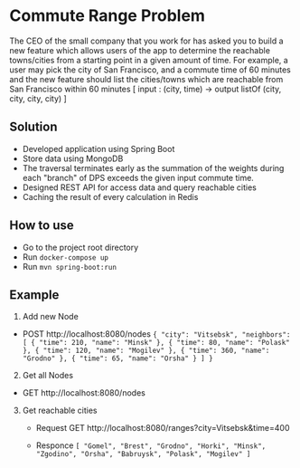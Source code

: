 # Commute Range Problem
  The CEO of the small company that you work for has asked you to build a new feature which allows users of the
app to determine the reachable towns/cities from a starting point in a given amount of time. For example, a user
may pick the city of San Francisco, and a commute time of 60 minutes and the new feature should list the
cities/towns which are reachable from San Francisco within 60 minutes [ input : (city, time) -> output listOf (city,
city, city, city) ]

## Solution 
  - Developed application using Spring Boot
  - Store data using MongoDB
  - The traversal terminates early as the summation of the weights during
each "branch" of DPS exceeds the given input commute time.
   - Designed REST API for access data and query reachable cities
   - Caching the result of every calculation in Redis
  
## How to use

  - Go to the project root directory
  - Run `docker-compose up`
  - Run `mvn spring-boot:run`
  

## Example

1. Add new Node
  - POST http://localhost:8080/nodes
  `{
        "city": "Vitsebsk",
        "neighbors": [
            {
                "time": 210,
                "name": "Minsk"
            },
            {
                "time": 80,
                "name": "Polask"
            },
            {
                "time": 120,
                "name": "Mogilev"
            },
            {
                "time": 360,
                "name": "Grodno"
            },
            {
                "time": 65,
                "name": "Orsha"
            }
        ]
    }`
2. Get all Nodes
  - GET http://localhost:8080/nodes
  
3. Get reachable cities
   - Request
      GET http://localhost:8080/ranges?city=Vitsebsk&time=400
      
   - Responce
  `[
    "Gomel",
    "Brest",
    "Grodno",
    "Horki",
    "Minsk",
    "Zgodino",
    "Orsha",
    "Babruysk",
    "Polask",
    "Mogilev"
    ]`
  
    
